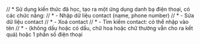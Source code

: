  // * Sử dụng kiến thức đã học, tạo ra một ứng dụng danh bạ điện thoại, có các chức năng:
 // * - Nhập dữ liệu contact (name, phone number)
 // * - Sửa dữ liệu contact
 // * - Xoá contact
 // * - Tìm kiếm contact: có thể nhập vào tên 
 // * - (không dấu hoặc có dấu, chữ hoa hoặc chữ thường vẫn cho ra kết quả) hoặc 1 phần số điện thoại
